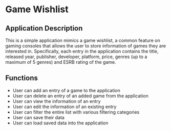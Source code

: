 # Game Wishlist

## Application Description

This is a simple application mimics a game wishlist, a common feature on gaming consoles that allows the user to store 
information of games they are interested in. Specifically, each entry in the application contains the title, released 
year, publisher, developer, platform, price, genres (up to a maximum of 5 genres) and ESRB rating of the game.

## Functions

- User can add an entry of a game to the application
- User can delete an entry of an added game from the application
- User can view the information of an entry
- User can edit the information of an existing entry
- User can filter the entire list with various filtering categories
- User can save their data
- User can load saved data into the application
